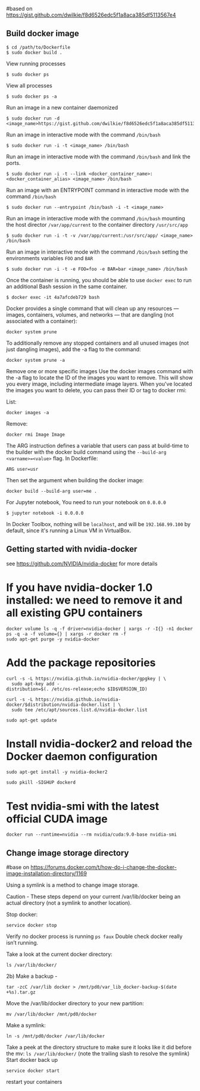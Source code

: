 #based on https://gist.github.com/dwilkie/f8d6526edc5f1a8aca385df5113567e4 

## Build docker image

```
$ cd /path/to/Dockerfile
$ sudo docker build .
```

View running processes

```
$ sudo docker ps
```

View all processes

```
$ sudo docker ps -a
```

Run an image in a new container daemonized

```
$ sudo docker run -d <image_name>https://gist.github.com/dwilkie/f8d6526edc5f1a8aca385df5113567e4
```

Run an image in interactive mode with the command `/bin/bash`

```
$ sudo docker run -i -t <image_name> /bin/bash
```

Run an image in interactive mode with the command `/bin/bash` and link the ports.

```
$ sudo docker run -i -t --link <docker_container_name>:<docker_container_alias> <image_name> /bin/bash
```

Run an image with an ENTRYPOINT command in interactive mode with the command `/bin/bash`

```
$ sudo docker run --entrypoint /bin/bash -i -t <image_name>
```

Run an image in interactive mode with the command `/bin/bash` mounting the host director `/var/app/current` to the container directory `/usr/src/app`

```
$ sudo docker run -i -t -v /var/app/current:/usr/src/app/ <image_name> /bin/bash
```

Run an image in interactive mode with the command `/bin/bash` setting the environments variables `FOO` and `BAR`

```
$ sudo docker run -i -t -e FOO=foo -e BAR=bar <image_name> /bin/bash
```

Once the container is running, you should be able to use `docker exec` to run an additional Bash session in the same container.

```
$ docker exec -it 4a7afcdeb729 bash
```

Docker provides a single command that will clean up any resources — images, containers, volumes, and networks — that are dangling (not associated with a container):
```
docker system prune
```
To additionally remove any stopped containers and all unused images (not just dangling images), add the -a flag to the command:
```
docker system prune -a
```
Remove one or more specific images
Use the docker images command with the -a flag to locate the ID of the images you want to remove. This will show you every image, including intermediate image layers. When you've located the images you want to delete, you can pass their ID or tag to docker rmi:

List:
```
docker images -a
```
Remove:
```
docker rmi Image Image
```

The ARG instruction defines a variable that users can pass at build-time to the builder with the docker build command using the ```--build-arg <varname>=<value>``` flag. 
In Dockerfile:
```
ARG user=usr
```
Then set the argument when building the docker image:
```
docker build --build-arg user=me .
```
For Jupyter notebook, You need to run your notebook on `0.0.0.0`

```
$ jupyter notebook -i 0.0.0.0
```

In Docker Toolbox, nothing will be ```localhost```, and will be ```192.168.99.100``` by default, since it's running a Linux VM in VirtualBox.

## Getting started with nvidia-docker 

see https://github.com/NVIDIA/nvidia-docker for more details

# If you have nvidia-docker 1.0 installed: we need to remove it and all existing GPU containers
```
docker volume ls -q -f driver=nvidia-docker | xargs -r -I{} -n1 docker ps -q -a -f volume={} | xargs -r docker rm -f
sudo apt-get purge -y nvidia-docker
```
# Add the package repositories
```
curl -s -L https://nvidia.github.io/nvidia-docker/gpgkey | \
  sudo apt-key add -
distribution=$(. /etc/os-release;echo $ID$VERSION_ID)
```
```
curl -s -L https://nvidia.github.io/nvidia-docker/$distribution/nvidia-docker.list | \
  sudo tee /etc/apt/sources.list.d/nvidia-docker.list
```
```
sudo apt-get update
```

# Install nvidia-docker2 and reload the Docker daemon configuration
```
sudo apt-get install -y nvidia-docker2
```
```
sudo pkill -SIGHUP dockerd
```

# Test nvidia-smi with the latest official CUDA image
```
docker run --runtime=nvidia --rm nvidia/cuda:9.0-base nvidia-smi
```


## Change image storage directory 

#base on https://forums.docker.com/t/how-do-i-change-the-docker-image-installation-directory/1169

Using a symlink is a method to change image storage.

Caution - These steps depend on your current /var/lib/docker being an actual directory (not a symlink to another location).

Stop docker: 
```
service docker stop
```
Verify no docker process is running ```ps faux```
Double check docker really isn’t running. 

Take a look at the current docker directory: 
```
ls /var/lib/docker/
```
2b) Make a backup - 
```
tar -zcC /var/lib docker > /mnt/pd0/var_lib_docker-backup-$(date +%s).tar.gz
```

Move the /var/lib/docker directory to your new partition: 
```
mv /var/lib/docker /mnt/pd0/docker

```
Make a symlink: 
```
ln -s /mnt/pd0/docker /var/lib/docker
```

Take a peek at the directory structure to make sure it looks like it did before the mv: ```ls /var/lib/docker/``` (note the trailing slash to resolve the symlink)
Start docker back up 
```
service docker start
```
restart your containers
